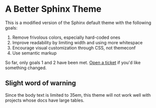 A Better Sphinx Theme
=====================

This is a modified version of the Sphinx default theme with the following
goals:

1. Remove frivolous colors, especially hard-coded ones
2. Improve readability by limiting width and using more whitespace
3. Encourage visual customization through CSS, not themeconf
4. Use semantic markup

So far, only goals 1 and 2 have been met. [Open a ticket] if you'd like
something changed.

[Open a ticket]: https://github.com/irskep/sphinx-better-theme/issues/new

Slight word of warning
----------------------

Since the body text is limited to 35em, this theme will not work well with
projects whose docs have large tables.
